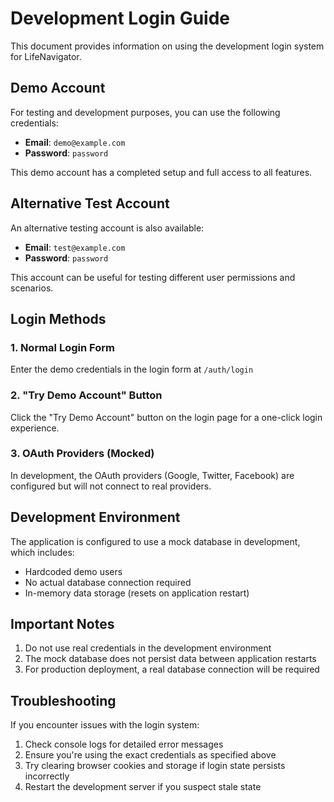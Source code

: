 # Development Login Guide

This document provides information on using the development login system for LifeNavigator.

## Demo Account

For testing and development purposes, you can use the following credentials:

- **Email**: `demo@example.com`
- **Password**: `password`

This demo account has a completed setup and full access to all features.

## Alternative Test Account

An alternative testing account is also available:

- **Email**: `test@example.com`
- **Password**: `password`

This account can be useful for testing different user permissions and scenarios.

## Login Methods

### 1. Normal Login Form

Enter the demo credentials in the login form at `/auth/login`

### 2. "Try Demo Account" Button

Click the "Try Demo Account" button on the login page for a one-click login experience.

### 3. OAuth Providers (Mocked)

In development, the OAuth providers (Google, Twitter, Facebook) are configured but will not connect to real providers.

## Development Environment

The application is configured to use a mock database in development, which includes:

- Hardcoded demo users
- No actual database connection required
- In-memory data storage (resets on application restart)

## Important Notes

1. Do not use real credentials in the development environment
2. The mock database does not persist data between application restarts
3. For production deployment, a real database connection will be required

## Troubleshooting

If you encounter issues with the login system:

1. Check console logs for detailed error messages
2. Ensure you're using the exact credentials as specified above
3. Try clearing browser cookies and storage if login state persists incorrectly
4. Restart the development server if you suspect stale state